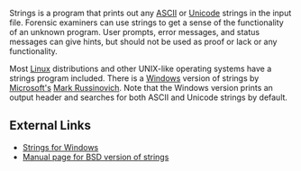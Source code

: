 Strings is a program that prints out any [ASCII](ASCII "wikilink") or
[Unicode](Unicode "wikilink") strings in the input file. Forensic
examiners can use strings to get a sense of the functionality of an
unknown program. User prompts, error messages, and status messages can
give hints, but should not be used as proof or lack or any
functionality.

Most [Linux](Linux "wikilink") distributions and other UNIX-like
operating systems have a strings program included. There is a
[Windows](Windows "wikilink") version of strings by
[Microsoft's](Microsoft "wikilink") [Mark
Russinovich](Mark_Russinovich "wikilink"). Note that the Windows version
prints an output header and searches for both ASCII and Unicode strings
by default.

## External Links

- [Strings for
  Windows](http://www.microsoft.com/technet/sysinternals/Miscellaneous/Strings.mspx)
- [Manual page for BSD version of
  strings](http://www.openbsd.org/cgi-bin/man.cgi?query=strings)